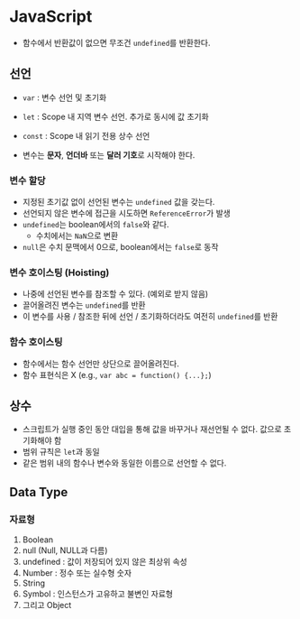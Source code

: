 # JavaScript

- 함수에서 반환값이 없으면 무조건 `undefined`를 반환한다.

## 선언

- `var` : 변수 선언 및 초기화
- `let` : Scope 내 지역 변수 선언. 추가로 동시에 값 초기화
- `const` : Scope 내 읽기 전용 상수 선언

- 변수는 **문자**, **언더바** 또는 **달러 기호**로 시작해야 한다.

### 변수 할당

- 지정된 초기값 없이 선언된 변수는 `undefined` 값을 갖는다.
- 선언되지 않은 변수에 접근을 시도하면 `ReferenceError`가 발생
- `undefined`는 boolean에서의 `false`와 같다.
    - 수치에서는 `NaN`으로 변환
- `null`은 수치 문맥에서 0으로, boolean에서는 `false`로 동작

### 변수 호이스팅 (Hoisting)

- 나중에 선언된 변수를 참조할 수 있다. (예외로 받지 않음)
- 끌어올려진 변수는 `undefined`를 반환
- 이 변수를 사용 / 참조한 뒤에 선언 / 초기화하더라도 여전히 `undefined`를 반환

### 함수 호이스팅

- 함수에서는 함수 선언만 상단으로 끌어올려진다.
- 함수 표현식은 X (e.g., `var abc = function() {...};`)

## 상수

- 스크립트가 실행 중인 동안 대입을 통해 값을 바꾸거나 재선언될 수 없다. 값으로 초기화해야 함
- 범위 규칙은 `let`과 동일
- 같은 범위 내의 함수나 변수와 동일한 이름으로 선언할 수 없다.

## Data Type

### 자료형

1. Boolean
2. null (Null, NULL과 다름)
3. undefined : 값이 저장되어 있지 않은 최상위 속성
4. Number : 정수 또는 실수형 숫자
5. String
6. Symbol : 인스턴스가 고유하고 불변인 자료형
7. 그리고 Object

